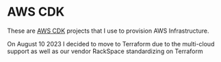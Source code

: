 # AWS CDK


These are [AWS CDK](https://aws.amazon.com/cdk/) projects that I use to provision AWS Infrastructure.

On August 10 2023 I decided to move to Terraform due to the multi-cloud support as well as our vendor RackSpace standardizing on Terraform